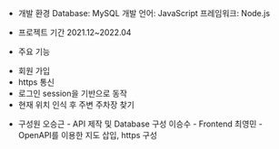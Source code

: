 * 개발 환경
Database: MySQL
개발 언어: JavaScript
프레임워크: Node.js

* 프로젝트 기간
2021.12~2022.04

* 주요 기능
- 회원 가입
- https 통신
- 로그인 session을 기반으로 동작
- 현재 위치 인식 후 주변 주차장 찾기

* 구성원
오승근 - API 제작 및 Database 구성
이승수 - Frontend 
최영민 - OpenAPI를 이용한 지도 삽입, https 구성
